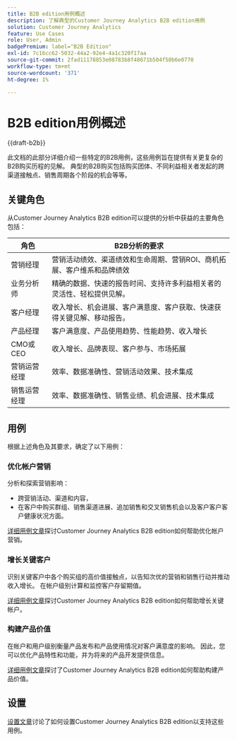```yaml
---
title: B2B edition用例概述
description: 了解典型的Customer Journey Analytics B2B edition用例
solution: Customer Journey Analytics
feature: Use Cases
role: User, Admin
badgePremium: label="B2B Edition"
exl-id: 7c16cc62-5032-44a2-92e4-4a1c320f17aa
source-git-commit: 2fad11178853e08783b8f48671b504f50b6e0770
workflow-type: tm+mt
source-wordcount: '371'
ht-degree: 1%

---
```


# B2B edition用例概述

{{draft-b2b}}

此文档的此部分详细介绍一些特定的B2B用例，这些用例旨在提供有关更复杂的B2B购买历程的见解。 典型的B2B购买包括购买团体、不同利益相关者发起的跨渠道接触点、销售周期各个阶段的机会等等。


## 关键角色

从Customer Journey Analytics B2B edition可以提供的分析中获益的主要角色包括：

| 角色 | B2B分析的要求 |
|---|---|
| 营销经理 | 营销活动绩效、渠道绩效和生命周期、营销ROI、商机拓展、客户维系和品牌绩效 |
| 业务分析师 | 精确的数据、快速的报告时间、支持许多利益相关者的灵活性、轻松提供见解。 |
| 客户经理 | 收入增长、机会进展、客户满意度、客户获取、快速获得关键见解、移动报告。 |
| 产品经理 | 客户满意度、产品使用趋势、性能趋势、收入增长 |
| CMO或CEO | 收入增长、品牌表现、客户参与、市场拓展 |
| 营销运营经理 | 效率、数据准确性、营销活动效果、技术集成 |
| 销售运营经理 | 效率、数据准确性、销售业绩、机会进展、技术集成 |


## 用例

根据上述角色及其要求，确定了以下用例：

### 优化帐户营销

分析和探索营销影响：

- 跨营销活动、渠道和内容，
- 在客户中购买群组、销售渠道进展、追加销售和交叉销售机会以及客户客户客户健康状况方面。

[详细用例文章](optimize-account-marketing.md)探讨Customer Journey Analytics B2B edition如何帮助优化帐户营销。

### 增长关键客户

识别关键客户中各个购买组的高价值接触点，以告知次优的营销和销售行动并推动收入增长。 在帐户级别计算和监控客户存留期值。

[详细用例文章](grow-key-accounts.md)探讨Customer Journey Analytics B2B edition如何帮助增长关键帐户。

### 构建产品价值

在帐户和用户级别衡量产品发布和产品使用情况对客户满意度的影响。 因此，您可以优化产品特性和功能，并为将来的产品开发提供信息。

[详细用例文章](build-product-value.md)探讨了Customer Journey Analytics B2B edition如何帮助构建产品价值。


## 设置

[设置文章](setup.md)讨论了如何设置Customer Journey Analytics B2B edition以支持这些用例。
